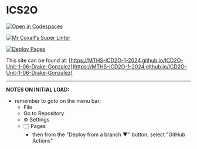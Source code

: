 # ICS2O

[![Open in Codespaces](https://classroom.github.com/assets/launch-codespace-2972f46106e565e64193e422d61a12cf1da4916b45550586e14ef0a7c637dd04.svg)](https://classroom.github.com/open-in-codespaces?assignment_repo_id=18838348)

[![Mr Coxall's Super Linter](https://github.com/MTHS-ICD2O-1-2024/ICD2O-Unit-1-06-Drake-Gonzalez/workflows/Mr%20Coxall's%20Super%20Linter/badge.svg)](https://github.com/MTHS-ICD2O-1-2024/ICD2O-Unit-1-06-Drake-Gonzalez/actions)

[![Deploy Pages](https://github.com/MTHS-ICD2O-1-2024/ICD2O-Unit-1-06-Drake-Gonzalez/workflows/Deploy%20Pages/badge.svg)](https://github.com/MTHS-ICD2O-1-2024/ICD2O-Unit-1-06-Drake-Gonzalez/actions)

This site can be found at: [https://MTHS-ICD2O-1-2024.github.io/ICD2O-Unit-1-06-Drake-Gonzalez](https://MTHS-ICD2O-1-2024.github.io/ICD2O-Unit-1-06-Drake-Gonzalez)

---

**NOTES ON INITIAL LOAD:**
- remember to goto on the menu bar:
  - File
  - Go to Repository
  - ⚙ Settings
  - 🗔 Pages
    - then from the "Deploy from a branch ▼" button, select "GitHub Actions"
